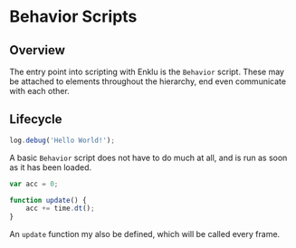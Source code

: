 # Behavior Scripts

## Overview

The entry point into scripting with Enklu is the `Behavior` script. These may be attached to elements throughout the hierarchy, end even communicate with each other.

## Lifecycle

```javascript
log.debug('Hello World!');
```

A basic `Behavior` script does not have to do much at all, and is run as soon as it has been loaded.

```javascript
var acc = 0;

function update() {
    acc += time.dt();
}
```

An `update` function my also be defined, which will be called every frame.
